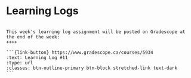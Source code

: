 # Learning Logs

````{grid}

This week's learning log assignment will be posted on Gradescope at the end of the week:
++++ 

```{link-button} https://www.gradescope.ca/courses/5934
:text: Learning Log #11
:type: url
:classes: btn-outline-primary btn-block stretched-link text-dark
```
````
